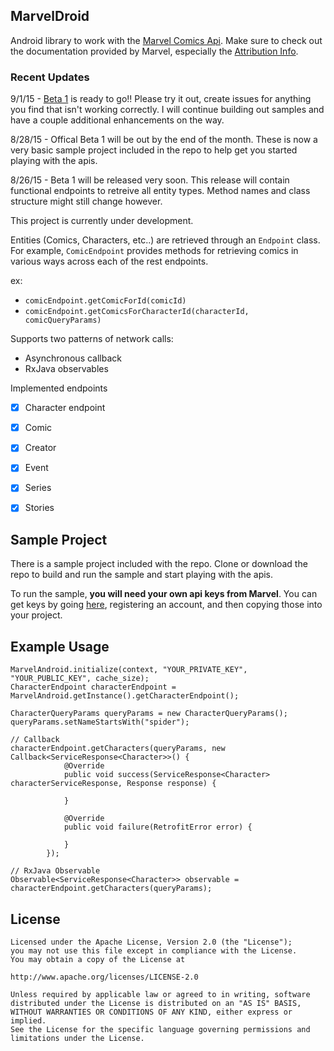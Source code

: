 ## MarvelDroid
Android library to work with the [Marvel Comics Api](http://developer.marvel.com/).
Make sure to check out the documentation provided by Marvel, especially the [Attribution Info](http://developer.marvel.com/).

### Recent Updates
9/1/15 - [Beta 1](https://github.com/n8ebel/Marvel_Android/releases/tag/v0.9) is ready to go!!  Please try it out, create issues for anything you find that isn't working correctly.  I will continue building out samples and have a couple additional enhancements on the way.

8/28/15 - Offical Beta 1 will be out by the end of the month.  These is now a very basic sample project included in the repo to help get you started playing with the apis.

8/26/15 - Beta 1 will be released very soon.  This release will contain functional endpoints to retreive all entity types.  Method names and class structure might still change however.


This project is currently under development.

Entities (Comics, Characters, etc..) are retrieved through an `Endpoint` class.  
For example, `ComicEndpoint` provides methods for retrieving comics in various ways across each of the rest endpoints.  

ex:
- `comicEndpoint.getComicForId(comicId)`
- `comicEndpoint.getComicsForCharacterId(characterId, comicQueryParams)`

Supports two patterns of network calls:
- Asynchronous callback
- RxJava observables

Implemented endpoints
- [x] Character endpoint
- [x] Comic
- [x] Creator
- [x] Event
- [x] Series
- [x] Stories


## Sample Project
There is a sample project included with the repo.  Clone or download the repo to build and run the sample and start playing with the apis.

To run the sample, **you will need your own api keys from Marvel**.  You can get keys by going [here](http://developer.marvel.com/), registering an account, and then copying those into your project.
 
## Example Usage

```
MarvelAndroid.initialize(context, "YOUR_PRIVATE_KEY", "YOUR_PUBLIC_KEY", cache_size);
CharacterEndpoint characterEndpoint = MarvelAndroid.getInstance().getCharacterEndpoint();

CharacterQueryParams queryParams = new CharacterQueryParams();
queryParams.setNameStartsWith("spider");

// Callback
characterEndpoint.getCharacters(queryParams, new Callback<ServiceResponse<Character>>() {
            @Override
            public void success(ServiceResponse<Character> characterServiceResponse, Response response) {
                
            }

            @Override
            public void failure(RetrofitError error) {

            }
        });
        
// RxJava Observable
Observable<ServiceResponse<Character>> observable = characterEndpoint.getCharacters(queryParams);
```

## License
```
Licensed under the Apache License, Version 2.0 (the "License");
you may not use this file except in compliance with the License.
You may obtain a copy of the License at

http://www.apache.org/licenses/LICENSE-2.0

Unless required by applicable law or agreed to in writing, software
distributed under the License is distributed on an "AS IS" BASIS,
WITHOUT WARRANTIES OR CONDITIONS OF ANY KIND, either express or implied.
See the License for the specific language governing permissions and
limitations under the License.
```

